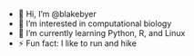 - 👋 Hi, I’m @blakebyer
- 👀 I’m interested in computational biology
- 🌱 I’m currently learning Python, R, and Linux
- ⚡ Fun fact: I like to run and hike

<!---
blakebyer/blakebyer is a ✨ special ✨ repository because its `README.md` (this file) appears on your GitHub profile.
You can click the Preview link to take a look at your changes.
--->
